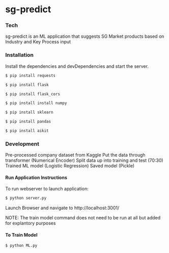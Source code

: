 # sg-predict

### Tech

sg-predict is an ML application that suggests SG Market products based on Industry and Key Process input


### Installation

Install the dependencies and devDependencies and start the server.

```sh
$ pip install requests

$ pip install flask

$ pip install flask_cors

$ pip install install numpy

$ pip install sklearn

$ pip install pandas

$ pip install aikit
```


### Development
Pre-processed company dataset from Kaggle
Put the data through transformer (Numerical Encoder)
Split data up into training and test (70:30)
Trained ML model (Logistic Regression)
Saved model (Pickle)

#### Run Application Instructions
To run webserver to launch application:
```sh
$ python server.py
```
Launch Browser and navigate to http://localhost:3001/

NOTE: The train model command does not need to be run at all but added for explantory purposes

#### To Train Model
```sh
$ python ML.py
```


